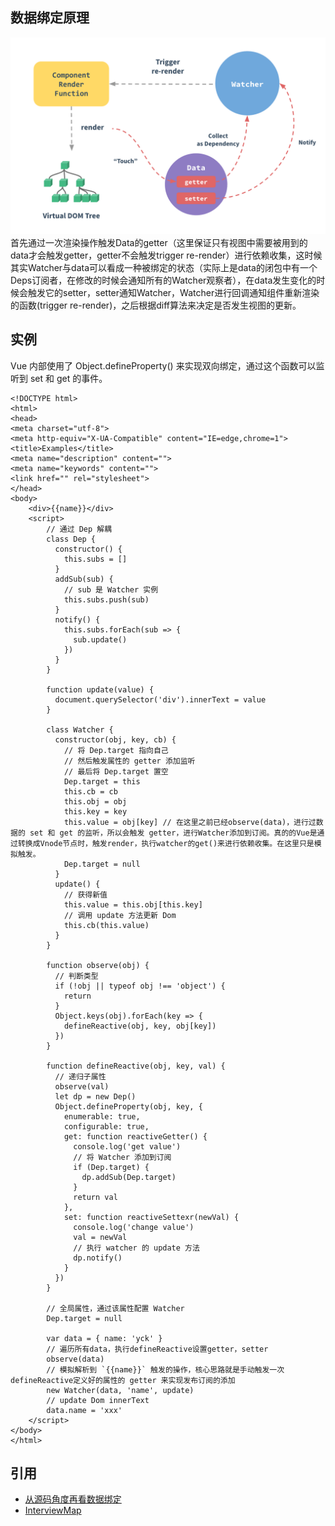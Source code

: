 ## 数据绑定原理
![](https://github.com/wangyuanfen/study-notes/blob/master/image/68747470733a2f2f636e2e7675656a732e6f72672f696d616765732f646174612e706e67.png?raw=true)
首先通过一次渲染操作触发Data的getter（这里保证只有视图中需要被用到的data才会触发getter，getter不会触发trigger re-render）进行依赖收集，这时候其实Watcher与data可以看成一种被绑定的状态（实际上是data的闭包中有一个Deps订阅者，在修改的时候会通知所有的Watcher观察者），在data发生变化的时候会触发它的setter，setter通知Watcher，Watcher进行回调通知组件重新渲染的函数(trigger re-render)，之后根据diff算法来决定是否发生视图的更新。
## 实例
Vue 内部使用了 Object.defineProperty() 来实现双向绑定，通过这个函数可以监听到 set 和 get 的事件。
```
<!DOCTYPE html>
<html>
<head>
<meta charset="utf-8">
<meta http-equiv="X-UA-Compatible" content="IE=edge,chrome=1">
<title>Examples</title>
<meta name="description" content="">
<meta name="keywords" content="">
<link href="" rel="stylesheet">
</head>
<body>
    <div>{{name}}</div>
    <script>
    	// 通过 Dep 解耦
    	class Dep {
    	  constructor() {
    	    this.subs = []
    	  }
    	  addSub(sub) {
    	    // sub 是 Watcher 实例
    	    this.subs.push(sub)
    	  }
    	  notify() {
    	    this.subs.forEach(sub => {
    	      sub.update()
    	    })
    	  }
    	}

    	function update(value) {
    	  document.querySelector('div').innerText = value
    	}

    	class Watcher {
    	  constructor(obj, key, cb) {
    	    // 将 Dep.target 指向自己
    	    // 然后触发属性的 getter 添加监听
    	    // 最后将 Dep.target 置空
    	    Dep.target = this
    	    this.cb = cb
    	    this.obj = obj
    	    this.key = key
    	    this.value = obj[key] // 在这里之前已经observe(data)，进行过数据的 set 和 get 的监听，所以会触发 getter，进行Watcher添加到订阅。真的的Vue是通过转换成Vnode节点时，触发render，执行watcher的get()来进行依赖收集。在这里只是模拟触发。
    	    Dep.target = null
    	  }
    	  update() {
    	    // 获得新值
    	    this.value = this.obj[this.key]
    	    // 调用 update 方法更新 Dom
    	    this.cb(this.value)
    	  }
    	}

    	function observe(obj) {
    	  // 判断类型
    	  if (!obj || typeof obj !== 'object') {
    	    return
    	  }
    	  Object.keys(obj).forEach(key => {
    	    defineReactive(obj, key, obj[key])
    	  })
    	}

    	function defineReactive(obj, key, val) {
    	  // 递归子属性
    	  observe(val)
    	  let dp = new Dep()
    	  Object.defineProperty(obj, key, {
    	    enumerable: true,
    	    configurable: true,
    	    get: function reactiveGetter() {
    	      console.log('get value')
    	      // 将 Watcher 添加到订阅
    	      if (Dep.target) {
    	        dp.addSub(Dep.target)
    	      }
    	      return val
    	    },
    	    set: function reactiveSettexr(newVal) {
    	      console.log('change value')
    	      val = newVal
    	      // 执行 watcher 的 update 方法
    	      dp.notify()
    	    }
    	  })
    	}

    	// 全局属性，通过该属性配置 Watcher
    	Dep.target = null

    	var data = { name: 'yck' }
        // 遍历所有data，执行defineReactive设置getter，setter
    	observe(data)
    	// 模拟解析到 `{{name}}` 触发的操作，核心思路就是手动触发一次defineReactive定义好的属性的 getter 来实现发布订阅的添加
    	new Watcher(data, 'name', update)
    	// update Dom innerText
    	data.name = 'xxx'
    </script>
</body>
</html>
```
## 引用
* [从源码角度再看数据绑定](https://github.com/answershuto/learnVue/blob/master/docs/%E4%BB%8E%E6%BA%90%E7%A0%81%E8%A7%92%E5%BA%A6%E5%86%8D%E7%9C%8B%E6%95%B0%E6%8D%AE%E7%BB%91%E5%AE%9A.MarkDown)
* [InterviewMap](https://yuchengkai.cn/docs/frontend/framework.html#mvvm)
